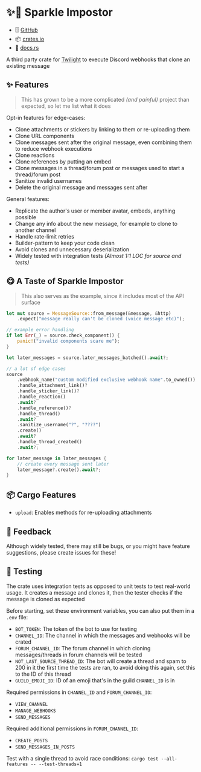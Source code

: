 # ✨🥸 Sparkle Impostor

- 🗄️ [GitHub](https://github.com/laralove143/sparkle-impostor)
- 📦 [crates.io](https://crates.io/crates/sparkle-impostor)
- 📖 [docs.rs](https://docs.rs/sparkle-impostor/latest)

A third party crate for [Twilight](https://github.com/twilight-rs/twilight) to execute Discord webhooks that clone an
existing message

## ✨ Features

> This has grown to be a more complicated _(and painful)_ project than expected, so let me list what it does

Opt-in features for edge-cases:

- Clone attachments or stickers by linking to them or re-uploading them
- Clone URL components
- Clone messages sent after the original message, even combining them to reduce webhook executions
- Clone reactions
- Clone references by putting an embed
- Clone messages in a thread/forum post or messages used to start a thread/forum post
- Sanitize invalid usernames
- Delete the original message and messages sent after

General features:

- Replicate the author's user or member avatar, embeds, anything possible
- Change any info about the new message, for example to clone to another channel 
- Handle rate-limit retries
- Builder-pattern to keep your code clean
- Avoid clones and unnecessary deserialization
- Widely tested with integration tests _(Almost 1:1 LOC for source and tests)_

## 😋 A Taste of Sparkle Impostor

> This also serves as the example, since it includes most of the API surface

<!-- @formatter:off -->
```rust
let mut source = MessageSource::from_message(&message, &http)
    .expect("message really can't be cloned (voice message etc)");

// example error handling
if let Err(_) = source.check_component() {
    panic!("invalid components scare me");
}

let later_messages = source.later_messages_batched().await?;

// a lot of edge cases
source
    .webhook_name("custom modified exclusive webhook name".to_owned())
    .handle_attachment_link()?
    .handle_sticker_link()?
    .handle_reaction()
    .await?
    .handle_reference()?
    .handle_thread()
    .await?
    .sanitize_username("?", "????")
    .create()
    .await?
    .handle_thread_created()
    .await?;

for later_message in later_messages {
    // create every message sent later
    later_message?.create().await?;
}
```
<!-- @formatter:on -->

## 📦 Cargo Features

- `upload`: Enables methods for re-uploading attachments

## 🙏 Feedback

Although widely tested, there may still be bugs, or you might have feature suggestions, please create issues for these!

## 🧪 Testing

The crate uses integration tests as opposed to unit tests to test real-world usage. It creates a message and clones it,
then the tester checks if the message is cloned as expected

Before starting, set these environment variables, you can also put them in a `.env` file:

- `BOT_TOKEN`: The token of the bot to use for testing
- `CHANNEL_ID`: The channel in which the messages and webhooks will be crated
- `FORUM_CHANNEL_ID`: The forum channel in which cloning messages/threads in forum channels will be tested
- `NOT_LAST_SOURCE_THREAD_ID`: The bot will create a thread and spam to 200 in it the first time the tests are ran, to
  avoid doing this again, set this to the ID of this thread
- `GUILD_EMOJI_ID`: ID of an emoji that's in the guild `CHANNEL_ID` is in

Required permissions in `CHANNEL_ID` and `FORUM_CHANNEL_ID`:

- `VIEW_CHANNEL`
- `MANAGE_WEBHOOKS`
- `SEND_MESSAGES`

Required additional permissions in `FORUM_CHANNEL_ID`:

- `CREATE_POSTS`
- `SEND_MESSAGES_IN_POSTS`

Test with a single thread to avoid race conditions: `cargo test --all-features -- --test-threads=1`